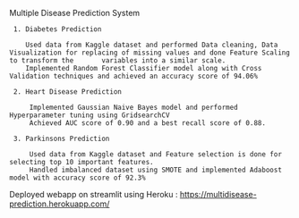 Multiple Disease Prediction System

     1. Diabetes Prediction 

        Used data from Kaggle dataset and performed Data cleaning, Data Visualization for replacing of missing values and done Feature Scaling to transform the       variables into a similar scale.
        Implemented Random Forest Classifier model along with Cross Validation techniques and achieved an accuracy score of 94.06%

     2. Heart Disease Prediction

         Implemented Gaussian Naive Bayes model and performed Hyperparameter tuning using GridsearchCV
         Achieved AUC score of 0.90 and a best recall score of 0.88.

     3. Parkinsons Prediction

         Used data from Kaggle dataset and Feature selection is done for selecting top 10 important features.
         Handled imbalanced dataset using SMOTE and implemented Adaboost model with accuracy score of 92.3%

Deployed webapp on streamlit using Heroku :  https://multidisease-prediction.herokuapp.com/ 


